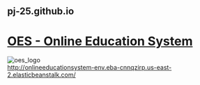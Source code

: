 ## pj-25.github.io
# <a href="https://pj-25.github.io/onlineEducationSystem/" target="_blank">OES - Online Education System</a>

![oes_logo](https://raw.githubusercontent.com/pj-25/pj-25.github.io/main/res/images/OESlogo.jpg)
<br>
<a href="http://onlineeducationsystem-env.eba-cnnqzirp.us-east-2.elasticbeanstalk.com/">http://onlineeducationsystem-env.eba-cnnqzirp.us-east-2.elasticbeanstalk.com/</a>  
